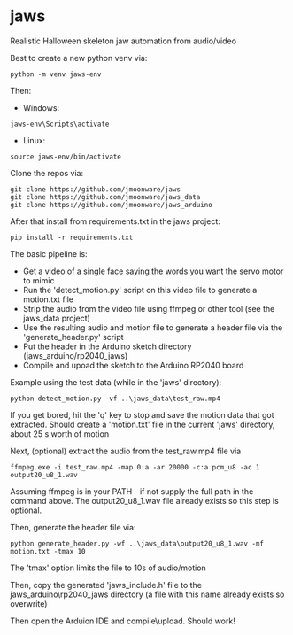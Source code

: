 # jaws
Realistic Halloween skeleton jaw automation from audio/video 

Best to create a new python venv via:

```
python -m venv jaws-env
```

Then:

- Windows:
```
jaws-env\Scripts\activate
```

- Linux:
```
source jaws-env/bin/activate 
```

Clone the repos via:

```
git clone https://github.com/jmoonware/jaws
git clone https://github.com/jmoonware/jaws_data
git clone https://github.com/jmoonware/jaws_arduino
```

After that install from requirements.txt in the jaws project:

```
pip install -r requirements.txt
```

The basic pipeline is:

- Get a video of a single face saying the words you want the servo motor to mimic
- Run the 'detect_motion.py' script on this video file to generate a motion.txt file
- Strip the audio from the video file using ffmpeg or other tool (see the jaws_data project)
- Use the resulting audio and motion file to generate a header file via the 'generate_header.py' script
- Put the header in the Arduino sketch directory (jaws_arduino/rp2040_jaws) 
- Compile and upoad the sketch to the Arduino RP2040 board

Example using the test data (while in the 'jaws' directory):

```
python detect_motion.py -vf ..\jaws_data\test_raw.mp4
```

If you get bored, hit the 'q' key to stop and save the motion data that got extracted. Should create a 'motion.txt' file in the current 'jaws' directory, about 25 s worth of motion

Next, (optional) extract the audio from the test_raw.mp4 file via

```
ffmpeg.exe -i test_raw.mp4 -map 0:a -ar 20000 -c:a pcm_u8 -ac 1 output20_u8_1.wav
```

Assuming ffmpeg is in your PATH - if not supply the full path in the command above. The output20_u8_1.wav file already exists so this step is optional.

Then, generate the header file via:

```
python generate_header.py -wf ..\jaws_data\output20_u8_1.wav -mf motion.txt -tmax 10
```

The 'tmax' option limits the file to 10s of audio/motion

Then, copy the generated 'jaws_include.h' file to the jaws_arduino\rp2040_jaws directory (a file with this name already exists so overwrite)

Then open the Arduion IDE and compile\upload. Should work!